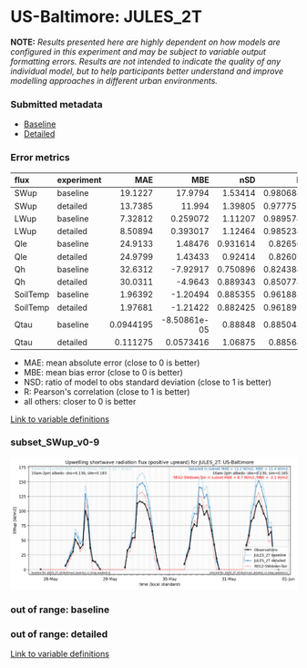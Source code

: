 # US-Baltimore: JULES_2T

**NOTE:** *Results presented here are highly dependent on how models are configured in this experiment and may be subject to variable output formatting errors. Results are not intended to indicate the quality of any individual model, but to help participants better understand and improve modelling approaches in different urban environments.*

### Submitted metadata

- [Baseline](JULES_2T_US-Baltimore_baseline_attrs.md)
- [Detailed](JULES_2T_US-Baltimore_detailed_attrs.md)

### Error metrics

| flux     | experiment   |        MAE |          MBE |      nSD |        R |        5th |       95th |      RMSE |    cRMSE |         AMBE |     1-nSD |       1-R |   nSkewness |   nKurtosis |   Overlap |
|:---------|:-------------|-----------:|-------------:|---------:|---------:|-----------:|-----------:|----------:|---------:|-------------:|----------:|----------:|------------:|------------:|----------:|
| SWup     | baseline     | 19.1227    | 17.9794      | 1.53414  | 0.980688 |  0.410165  | 53.3627    | 26.6592   | 0.58699  | 17.9794      | 0.534138  | 0.0193117 |   0.369971  |    0.457719 | 0.183385  |
| SWup     | detailed     | 13.7385    | 11.994       | 1.39805  | 0.977757 |  0.193829  | 38.1168    | 19.798    | 0.469721 | 11.994       | 0.39805   | 0.0222433 |   0.522143  |    1.01788  | 0.142046  |
| LWup     | baseline     |  7.32812   |  0.259072    | 1.11207  | 0.989574 |  6.1733    | 18.746     | 10.4525   | 0.189078 |  0.259072    | 0.112074  | 0.0104263 |   4.08984   |    0.256735 | 0.0693151 |
| LWup     | detailed     |  8.50894   |  0.393017    | 1.12464  | 0.985234 |  6.46534   | 22.861     | 12.2081   | 0.22079  |  0.393017    | 0.124642  | 0.0147657 |   5.34034   |    0.362622 | 0.0776344 |
| Qle      | baseline     | 24.9133    |  1.48476     | 0.931614 | 0.82656  | 14.7322    |  6.87863   | 41.445    | 0.572568 |  1.48476     | 0.0683861 | 0.17344   |   0.0522781 |    0.297088 | 0.228972  |
| Qle      | detailed     | 24.9799    |  1.43433     | 0.92414  | 0.82607  | 14.7193    |  8.9486    | 41.4048   | 0.572037 |  1.43433     | 0.0758603 | 0.17393   |   0.0593243 |    0.309821 | 0.224776  |
| Qh       | baseline     | 32.6312    | -7.92917     | 0.750896 | 0.824384 | 11.0127    | 62.4254    | 51.2333   | 0.570781 |  7.92917     | 0.249104  | 0.175616  |   0.130275  |    1.0201   | 0.173845  |
| Qh       | detailed     | 30.0311    | -4.9643      | 0.889343 | 0.850778 |  2.51876   | 32.3642    | 46.9911   | 0.526938 |  4.9643      | 0.110657  | 0.149222  |   0.0478403 |    0.499961 | 0.0719444 |
| SoilTemp | baseline     |  1.96392   | -1.20494     | 0.885355 | 0.961885 |  0.260959  |  3.62212   |  2.9163   | 0.28396  |  1.20494     | 0.114648  | 0.0381147 |   1.2984    |    0.139798 | 0.155236  |
| SoilTemp | detailed     |  1.97681   | -1.21422     | 0.882425 | 0.961895 |  0.263799  |  3.67664   |  2.92674  | 0.284735 |  1.21422     | 0.117578  | 0.0381053 |   1.31577   |    0.136363 | 0.160537  |
| Qtau     | baseline     |  0.0944195 | -8.50861e-05 | 0.88848  | 0.885043 |  0.01437   |  0.0725617 |  0.141101 | 0.465522 |  8.50861e-05 | 0.11152   | 0.114957  |   0.079157  |    0.158316 | 0.143405  |
| Qtau     | detailed     |  0.111275  |  0.0573416   | 1.06875  | 0.88564  |  0.0180529 |  0.0951041 |  0.161801 | 0.49917  |  0.0573416   | 0.0687464 | 0.11436   |   0.0628376 |    0.132784 | 0.166242  |

 - MAE: mean absolute error (close to 0 is better)
 - MBE: mean bias error (close to 0 is better)
 - NSD: ratio of model to obs standard deviation (close to 1 is better)
 - R: Pearson's correlation (close to 1 is better)
 - all others: closer to 0 is better

[Link to variable definitions](../modelattrs/variable_definitions.md)

### <a name="subset_swup_v0-9"></a>subset_SWup_v0-9
[![JULES_2T_US-Baltimore_subset_SWup_v0-9.png](JULES_2T_US-Baltimore_subset_SWup_v0-9.png)](JULES_2T_US-Baltimore_subset_SWup_v0-9.png)

### out of range: baseline


### out of range: detailed



[Link to variable definitions](../modelattrs/variable_definitions.md)

